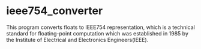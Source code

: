 # ieee754_converter

This program converts floats to IEEE754 representation, which is a technical standard for floating-point computation which was established in 1985 by the Institute of Electrical and Electronics Engineers(IEEE).
